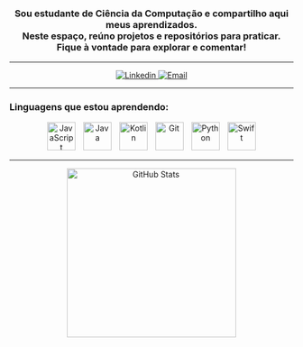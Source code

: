<h3 align="center">
  Sou estudante de Ciência da Computação e compartilho aqui meus aprendizados.<br>
  Neste espaço, reúno projetos e repositórios para praticar.
  Fique à vontade para explorar e comentar!
</h3>

---
<p align="center">
  <a href="https://br.linkedin.com/?mcid=6821526239111716925&src=go-pa&trk=sem-ga_campid.12619604099_asid.149519181115_crid.725790844702_kw.linkedin_d.c_tid.kwd-148086543_n.g_mt.e_geo.9197548&cid=&gclsrc=aw.ds&gad_source=1&gad_campaignid=12619604099&gbraid=0AAAAABhL5JOYP6BQAswNUcBvAIgBivV-8&gclid=EAIaIQobChMI992v2fGhkAMVC0BIAB1fpQW0EAAYASAAEgJvGfD_BwE" target="_blank">
    <img 
      alt="Linkedin" 
      title="Acesse meu Linkedin" 
      src="https://custom-icon-badges.demolab.com/badge/-LinkedIn-blue?logo=linkedin&logoColor=white&style=for-the-badge"
    />
  </a>
  <a href="mailto:laravasccruz@hotmail.com">
    <img
      alt="Email"
      title="Me envie um email"
      src="https://custom-icon-badges.demolab.com/badge/-Email-red?logo=gmail&logoColor=white&style=for-the-badge"
    />
  </a>
</p>

---
<h3 align="left">
  Linguagens que estou aprendendo:
</h3>

<div align="center">
  <img 
      alt="JavaScript" 
      title="JavaScript"
      width="50px" 
      style="margin-right: 10px;" 
      src="https://cdn.jsdelivr.net/gh/devicons/devicon@latest/icons/javascript/javascript-original.svg" 
  />
  <img 
      alt="Java"
      title="Java" 
      width="50px" 
      style="margin-right: 10px;" 
      src="https://cdn.jsdelivr.net/gh/devicons/devicon/icons/java/java-original.svg" 
  />
  <img 
      alt="Kotlin" 
      title="Kotlin"
      width="50px" 
      style="margin-right: 10px;" 
      src="https://cdn.jsdelivr.net/gh/devicons/devicon/icons/kotlin/kotlin-original.svg" 
  />
  <img 
      alt="Git" 
      title="Git"
      width="50px" 
      style="margin-right: 10px;" 
      src="https://cdn.jsdelivr.net/gh/devicons/devicon@latest/icons/git/git-original.svg" 
  />
  <img 
      alt="Python" 
      title="Python"
      width="50px" 
      style="margin-right: 10px;" 
      src="https://cdn.jsdelivr.net/gh/devicons/devicon@latest/icons/python/python-original.svg" 
  />
  <img 
      alt="Swift" 
      title="Swift"
      width="50px" 
      src="https://cdn.jsdelivr.net/gh/devicons/devicon/icons/swift/swift-original.svg" 
  />
</div>

---
<p align="center">
  <img 
    alt="GitHub Stats" 
    height="300" 
    src="https://github-readme-stats.vercel.app/api/top-langs/?username=LaraCruz18&theme=tokyonight&layout=compact&custom_title=&langs_count=9" 
  />
</p>
